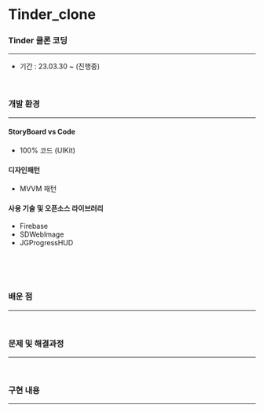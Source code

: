# Tinder_clone
### Tinder 클론 코딩
---

* 기간 : 23.03.30 ~ (진행중) 
<br>

### 개발 환경
---
#### StoryBoard vs Code
* 100% 코드 (UIKit)
#### 디자인패턴
* MVVM 패턴
#### 사용 기술 및 오픈소스 라이브러리
* Firebase
* SDWebImage
* JGProgressHUD

<br>
<br>
<br>

### 배운 점 
---
<br>

### 문제 및 해결과정
---
<br>

### 구현 내용 
---
